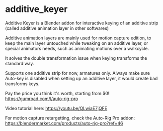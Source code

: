 # additive_keyer

Additive Keyer is a Blender addon for interactive keying of an additive strip (called additive animation layer in other softwares)

Additive animation layers are mainly used for motion capture edition, to keep the main layer untouched while tweaking on an additive layer, or special animators needs, such as animating motions over a walkcycle.

It solves the double transformation issue when keying transforms the standard way.

Supports one additive strip for now, armatures only. Always make sure Auto-key is disabled when setting up an additive layer, it would create bad transforms keys.


Pay the price you think it's worth, starting from $0!
https://gumroad.com/l/auto-rig-pro

Video tutorial here:
https://youtu.be/QLwiaE7jQFE



For motion capture retargetting, check the Auto-Rig Pro addon:
https://blendermarket.com/products/auto-rig-pro?ref=46

